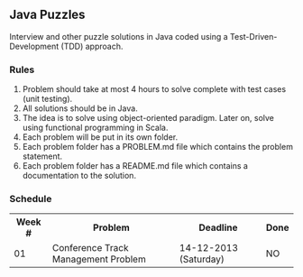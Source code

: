 ## Java Puzzles

Interview and other puzzle solutions in Java coded using a Test-Driven-Development (TDD) approach.

### Rules

1. Problem should take at most 4 hours to solve complete with test cases (unit testing).
2. All solutions should be in Java.
3. The idea is to solve using object-oriented paradigm. Later on, solve using functional programming in Scala.
4. Each problem will be put in its own folder.
5. Each problem folder has a PROBLEM.md file which contains the problem statement.
6. Each problem folder has a README.md file which contains a documentation to the solution.

### Schedule

<table>
	<tr>
		<th>Week #</th><th>Problem</th><th>Deadline</th><th>Done</th>
	</tr>
	<tr>
		<td>01</td><td>Conference Track Management Problem</td><td>14-12-2013 (Saturday)</td><td>NO</td>
	</tr>
</table>

